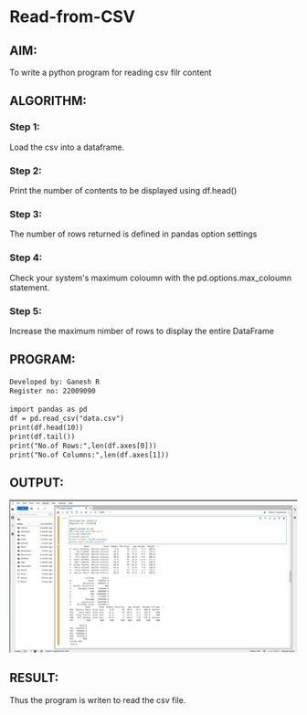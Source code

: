 # Read-from-CSV

## AIM:
To write a python program for reading csv filr content
## ALGORITHM:
### Step 1:
Load the csv into a dataframe.
### Step 2:
Print the number of contents to be displayed using df.head()
### Step 3:
The number of rows returned is defined in pandas option settings
### Step 4:
Check your system's maximum coloumn with the pd.options.max_coloumn statement.
### Step 5:
Increase the maximum nimber of rows to display the entire DataFrame
## PROGRAM:
```
Developed by: Ganesh R
Register no: 22009090

import pandas as pd
df = pd.read_csv("data.csv")
print(df.head(10))
print(df.tail())
print("No.of Rows:",len(df.axes[0]))
print("No.of Columns:",len(df.axes[1]))
```
## OUTPUT:
![output](./WhatsApp%20Image%202023-01-26%20at%2013.18.38.jpg)


## RESULT:
 Thus the program is writen to read the csv file.